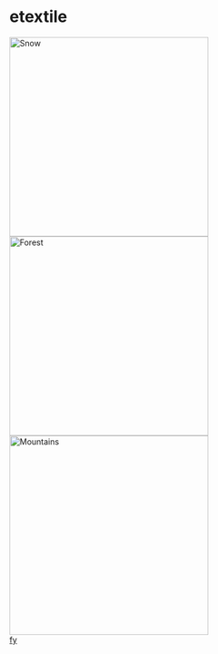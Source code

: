 <html>
<head>
  <link rel="stylesheet" type="text/css" href="main.css">
</head>
<body>
  <h1 class="topi">etextile</h1>
  <div class="row">
    <div class="column">
      <a href="https://www.w3schools.com"><img src="C:\Users\Yuvaraj\Desktop\New folder\picture\1.jpg" alt="Snow" style="width:350px" height="350px"></a>
    </div>
    <div class="column"><a href="https://www.google.com">
      <img src="C:\Users\Yuvaraj\Desktop\New folder\picture\2.jpg" alt="Forest" style="width:350px" height="350px"></a>
    </div>
    <div class="column"><a href="https://www.facebook.com/">
      <img src="C:\Users\Yuvaraj\Desktop\New folder\picture\3.jpg" alt="Mountains" style="width:350px"  height="350px"></a>
    </div>
  </div>
  <a href="fy.html">fy</a>

  </body>
</html>
